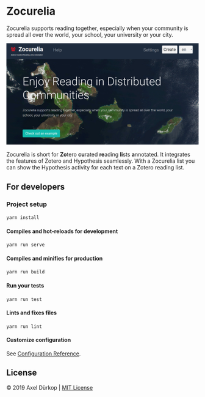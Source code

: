 # Zocurelia

Zocurelia supports reading together, especially when your community is spread all over the world, your school, your university or your city.

![](src/assets/img/screenshot-homepage.png)

Zocurelia is short for **Zo**tero **cu**rated **re**ading **li**sts **a**nnotated. It integrates the features of Zotero and Hypothesis seamlessly. With a Zocurelia list you can show the Hypothesis activity for each text on a Zotero reading list.

## For developers

### Project setup
```
yarn install
```

#### Compiles and hot-reloads for development
```
yarn run serve
```

#### Compiles and minifies for production
```
yarn run build
```

#### Run your tests
```
yarn run test
```

#### Lints and fixes files
```
yarn run lint
```

#### Customize configuration
See [Configuration Reference](https://cli.vuejs.org/config/).

## License

&copy; 2019 Axel Dürkop | [MIT License](LICENSE)